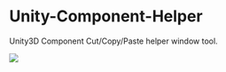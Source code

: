 # Unity-Component-Helper
Unity3D Component Cut/Copy/Paste helper window tool.

![](https://github.com/hont127/Unity-Component-Helper/blob/master/Preview.gif)
